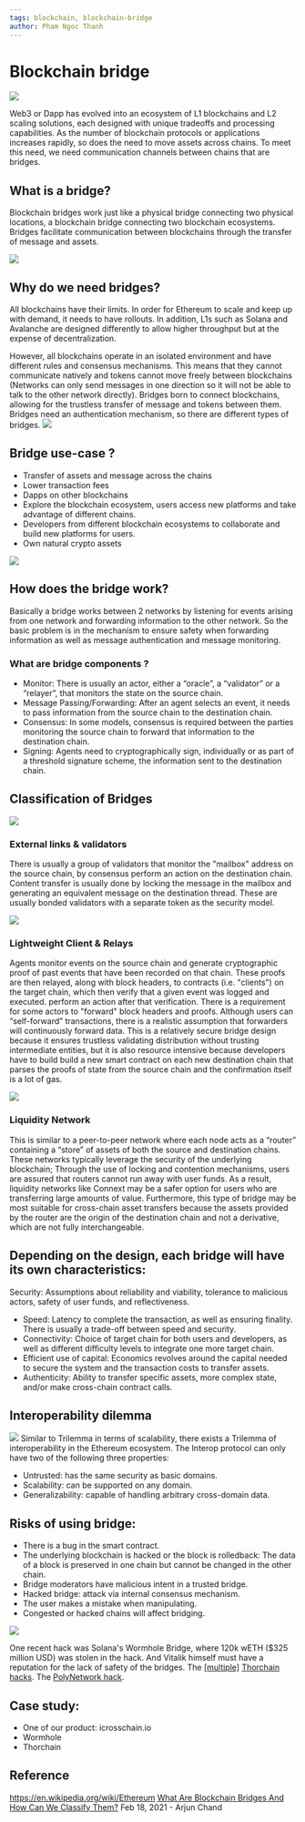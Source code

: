 ```yaml
---
tags: blockchain, blockchain-bridge
author: Pham Ngoc Thanh
---
```

# Blockchain bridge

![](https://blockruption.com/wp-content/uploads/2019/04/blockruption-blockchain-300h.png)

Web3 or Dapp has evolved into an ecosystem of L1 blockchains and L2 scaling solutions, each designed with unique tradeoffs and processing capabilities.
As the number of blockchain protocols or applications increases rapidly, so does the need to move assets across chains. To meet this need, we need communication channels between chains that are bridges.

## What is a bridge?
Blockchain bridges work just like a physical bridge connecting two physical locations, a blockchain bridge connecting two blockchain ecosystems. Bridges facilitate communication between blockchains through the transfer of message and assets.

![](https://miro.medium.com/max/1400/1*jels5svnpAiMkWe2NFSB3w.png)

## Why do we need bridges?
All blockchains have their limits. In order for Ethereum to scale and keep up with demand, it needs to have rollouts. In addition, L1s such as Solana and Avalanche are designed differently to allow higher throughput but at the expense of decentralization.

However, all blockchains operate in an isolated environment and have different rules and consensus mechanisms. This means that they cannot communicate natively and tokens cannot move freely between blockchains (Networks can only send messages in one direction so it will not be able to talk to the other network directly). Bridges born to connect blockchains, allowing for the trustless transfer of message and tokens between them. Bridges need an authentication mechanism, so there are different types of bridges.
![](https://miro.medium.com/max/1400/1*q1-lEQ57JCmuxQxeM9ZHdw.png)

## Bridge use-case ?
- Transfer of assets and message across the chains
- Lower transaction fees
- Dapps on other blockchains
- Explore the blockchain ecosystem, users access new platforms and take advantage of different chains.
- Developers from different blockchain ecosystems to collaborate and build new platforms for users.
- Own natural crypto assets

![](https://miro.medium.com/max/1400/1*xdsBHimSi2-M2ONsAul6vQ.png)

## How does the bridge work?
Basically a bridge works between 2 networks by listening for events arising from one network and forwarding information to the other network.
So the basic problem is in the mechanism to ensure safety when forwarding information as well as message authentication and message monitoring.

### What are bridge components ?
- Monitor: There is usually an actor, either a “oracle”, a “validator” or a “relayer”, that monitors the state on the source chain.
- Message Passing/Forwarding: After an agent selects an event, it needs to pass information from the source chain to the destination chain.
- Consensus: In some models, consensus is required between the parties monitoring the source chain to forward that information to the destination chain.
- Signing: Agents need to cryptographically sign, individually or as part of a threshold signature scheme, the information sent to the destination chain.

## Classification of Bridges
![](https://miro.medium.com/max/1400/1*EQtK-K1MiK9kVV5MD-p9LA.png)
### External links & validators
There is usually a group of validators that monitor the "mailbox" address on the source chain, by consensus perform an action on the destination chain. Content transfer is usually done by locking the message in the mailbox and generating an equivalent message on the destination thread. These are usually bonded validators with a separate token as the security model.

![](https://miro.medium.com/max/1400/1*rAUNyDVR8r-y2WZ0gM75tw.png)
### Lightweight Client & Relays
Agents monitor events on the source chain and generate cryptographic proof of past events that have been recorded on that chain. These proofs are then relayed, along with block headers, to contracts (i.e. "clients") on the target chain, which then verify that a given event was logged and executed. perform an action after that verification. There is a requirement for some actors to "forward" block headers and proofs. Although users can “self-forward” transactions, there is a realistic assumption that forwarders will continuously forward data. This is a relatively secure bridge design because it ensures trustless validating distribution without trusting intermediate entities, but it is also resource intensive because developers have to build build a new smart contract on each new destination chain that parses the proofs of state from the source chain and the confirmation itself is a lot of gas.

![](https://miro.medium.com/max/1400/1*a1LWv24MZiBLQAqjiDYKow.png)
### Liquidity Network
This is similar to a peer-to-peer network where each node acts as a “router” containing a “store” of assets of both the source and destination chains. These networks typically leverage the security of the underlying blockchain; Through the use of locking and contention mechanisms, users are assured that routers cannot run away with user funds. As a result, liquidity networks like Connext may be a safer option for users who are transferring large amounts of value. Furthermore, this type of bridge may be most suitable for cross-chain asset transfers because the assets provided by the router are the origin of the destination chain and not a derivative, which are not fully interchangeable.

## Depending on the design, each bridge will have its own characteristics:
Security: Assumptions about reliability and viability, tolerance to malicious actors, safety of user funds, and reflectiveness.
- Speed: Latency to complete the transaction, as well as ensuring finality. There is usually a trade-off between speed and security.
- Connectivity: Choice of target chain for both users and developers, as well as different difficulty levels to integrate one more target chain.
- Efficient use of capital: Economics revolves around the capital needed to secure the system and the transaction costs to transfer assets.
- Authenticity: Ability to transfer specific assets, more complex state, and/or make cross-chain contract calls.

## Interoperability dilemma
![](https://miro.medium.com/max/1400/1*ZNfiJ8soPdl5EKH-T-S3_w.png)
Similar to Trilemma in terms of scalability, there exists a Trilemma of interoperability in the Ethereum ecosystem. The Interop protocol can only have two of the following three properties:
- Untrusted: has the same security as basic domains.
- Scalability: can be supported on any domain.
- Generalizability: capable of handling arbitrary cross-domain data.

## Risks of using bridge:
- There is a bug in the smart contract.
- The underlying blockchain is hacked or the block is rolledback: The data of a block is preserved in one chain but cannot be changed in the other chain.
- Bridge moderators have malicious intent in a trusted bridge.
- Hacked bridge: attack via internal consensus mechanism.
- The user makes a mistake when manipulating.
- Congested or hacked chains will affect bridging.

![](https://miro.medium.com/max/1400/0*azwoexZtNChrsTAO)

One recent hack was Solana's Wormhole Bridge, where 120k wETH ($325 million USD) was stolen in the hack.
And Vitalik himself must have a reputation for the lack of safety of the bridges.
The [[multiple]](https://decrypt.co/76117/thorchains-rune-token-slides-following-multi-million-exploit) [Thorchain hacks](https://www.coindesk.com/markets/2021/07/23/blockchain-protocol-thorchain-suffers-8m-hack/).
The [PolyNetwork hack](https://edition.cnn.com/2021/08/11/tech/crypto-hack/index.html).


## Case study:
- One of our product: icrosschain.io
- Wormhole
- Thorchain

## Reference
https://en.wikipedia.org/wiki/Ethereum
[What Are Blockchain Bridges And How Can We Classify Them?](https://blog.li.finance/what-are-blockchain-bridges-and-how-can-we-classify-them-560dc6ec05fa) Feb 18, 2021 - Arjun Chand